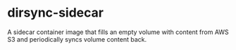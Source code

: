 # dirsync-sidecar
A sidecar container image that fills an empty volume with content from AWS S3 and periodically syncs volume content back.
